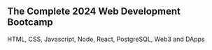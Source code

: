 ## The Complete 2024 Web Development Bootcamp
HTML, CSS, Javascript, Node, React, PostgreSQL, Web3 and DApps
